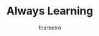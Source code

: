 ---
layout: post
title: "Always Learning"
issue: 18
volume: 1
author:
  - fcarneiro
image: "https://gallery.mailchimp.com/7e093c5cf4/images/issue_18.1.png"
link: "http://us5.campaign-archive1.com/?awesome=no&u=7e093c5cf4&id=9e6348cb39"
---